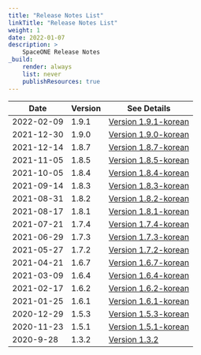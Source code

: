 ```yaml
---
title: "Release Notes List"
linkTitle: "Release Notes List"
weight: 1
date: 2022-01-07
description: >
    SpaceONE Release Notes
_build:
    render: always
    list: never
    publishResources: true
---
```



| Date       | Version | See Details                                                 |
|------------|---------|-------------------------------------------------------------|
| 2022-02-09 | 1.9.1   | [Version 1.9.1-korean](./release_notes/ko/version_1.9.1.md) |
| 2021-12-30 | 1.9.0   | [Version 1.9.0-korean](./release_notes/ko/version_1.9.0.md) |
| 2021-12-14 | 1.8.7   | [Version 1.8.7-korean](./release_notes/ko/version_1.8.7.md) |
| 2021-11-05 | 1.8.5   | [Version 1.8.5-korean](./release_notes/ko/version_1.8.5.md) |
| 2021-10-05 | 1.8.4   | [Version 1.8.4-korean](./release_notes/ko/version_1.8.4.md) |
| 2021-09-14 | 1.8.3   | [Version 1.8.3-korean](./release_notes/ko/version_1.8.3.md) |
| 2021-08-31 | 1.8.2   | [Version 1.8.2-korean](./release_notes/ko/version_1.8.2.md) |
| 2021-08-17 | 1.8.1   | [Version 1.8.1-korean](./release_notes/ko/version_1.8.1.md) |
| 2021-07-21 | 1.7.4   | [Version 1.7.4-korean](./release_notes/ko/version_1.7.4.md) |
| 2021-06-29 | 1.7.3   | [Version 1.7.3-korean](./release_notes/ko/version_1.7.3.md) |
| 2021-05-27 | 1.7.2   | [Version 1.7.2-korean](./release_notes/ko/version_1.7.2.md) |
| 2021-04-21 | 1.6.7   | [Version 1.6.7-korean](./release_notes/ko/version_1.6.7.md) |
| 2021-03-09 | 1.6.4   | [Version 1.6.4-korean](./release_notes/ko/version_1.6.4.md) |
| 2021-02-17 | 1.6.2   | [Version 1.6.2-korean](./release_notes/ko/version_1.6.2.md) |
| 2021-01-25 | 1.6.1   | [Version 1.6.1-korean](./release_notes/ko/version_1.6.1.md) |
| 2020-12-29 | 1.5.3   | [Version 1.5.3-korean](./release_notes/ko/version_1.5.3.md) |
| 2020-11-23 | 1.5.1   | [Version 1.5.1-korean](./release_notes/ko/version_1.5.1.md) |
| 2020-9-28  | 1.3.2   | [Version 1.3.2](./release_notes/en/version_1.3.2.md)        |



